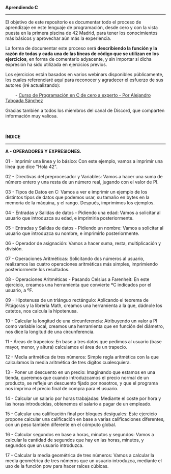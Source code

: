 **Aprendiendo C**

___________________________________________________________________________________________________________________________________

El objetivo de este repositorio es documentar todo el proceso de aprendizaje en este lenguaje de programación, desde cero y con la vista puesta en la primera piscina de 42 Madrid, para tener los conocimientos más básicos y aprovechar aún más la experiencia.

La forma de documentar este proceso será **describiendo la función y la razón de todas y cada una de las líneas de código que se utilizan en los ejercicios**, en forma de comentario adyacente, y sin importar si dicha expresión ha sido utilizada en ejercicios previos.

Los ejercicios están basados en varios webinars disponibles públicamente, los cuales referenciaré aquí para reconocer y agradecer el esfuerzo de sus autores (iré actualizando):

        - [Curso de Programación en C de cero a experto - Por Alejandro Taboada Sánchez](https://app.tutellus.com/cuaderno/curso-de-programacion-en-c-de-cero-a-experto-5147)
      
Gracias también a todos los miembros del canal de Discord, que comparten información muy valiosa.
</br>
</br>
</br>

**ÍNDICE**
___________________________________________________________________________________________________________________________________

**A - OPERADORES Y EXPRESIONES.**

01 - Imprimir una línea y lo básico: Con este ejemplo, vamos a imprimir una línea que dice "Hola 42".

02 - Directivas del preprocesador y Variables: Vamos a hacer una suma de número entero y una resta de un número real, jugando con el valor de PI.

03 - Tipos de Datos en C: Vamos a ver e imprimir un ejemplo de los distintos tipos de datos que podemos usar, su tamaño en bytes en la memoria de la máquina, y el rango. Después, imprimimos los ejemplos.

04 - Entradas y Salidas de datos - Pidiendo una edad: Vamos a solicitar al usuario que introduzca su edad, e imprimirla posteriormente.

05 - Entradas y Salidas de datos - Pidiendo un nombre: Vamos a solicitar al usuario que introduzca su nombre, e imprimirlo posteriormente.

06 - Operador de asignación: Vamos a hacer suma, resta, multiplicación y división.

07 - Operaciones Aritméticas: Solicitando dos números al usuario, realizamos las cuatro operaciones aritméticas más simples, imprimiendo posteriormente los resultados.

08 - Operaciones Aritméticas - Pasando Celsius a Farenheit: En este ejercicio, creamos una herramienta que convierte ºC indicados por el usuario, a ºF.

09 - Hipotenusa de un triánguo rectángulo: Aplicando el teorema de Pitágoras y la librería Math, creamos una herramienta a la que, dádnole los catetos, nos calcula la hipotenusa.

10 - Calcular la longitud de una circunferencia: Atribuyendo un valor a PI como variable local, creamos una herramienta que en función del diámetro, nos dice la longitud de una circunferencia.

11 - Áreas de trapecios: En base a tres datos que pedimos al usuario (base mayor, menor, y altura) calculamos el área de un trapecio.

12 - Media aritmética de tres números: Simple regla aritmética con la que calculamos la media aritmética de tres dígitos cualesquiera.

13 - Poner un descuento en un precio: Imaginando que estamos en una tienda, queremos que cuando introduzcamos el precio normal de un producto, se refleje un descuento fijado por nosotros, y que el programa nos imprima el precio final de compra para el usuario.

14 - Calcular un salario por horas trabajadas: Mediante el coste por hora y las horas introducidas, obtenemos el salario a pagar de un empleado.

15 - Calcular una calificación final por bloques desiguales: Este ejercicio propone calcular una calificación en base a varias calificaciones diferentes, con un peso también diferente en el cómputo global.

16 - Calcular segundos en base a horas, minutos y segundos: Vamos a calcular la cantidad de segundos que hay en las horas, minutos, y segundos que un usuario introduzca.

17 - Calcular la media geométrica de tres números: Vamos a calcular la media geométrica de tres números que un usuario introduzca, mediante el uso de la función pow para hacer raíces cúbicas.
